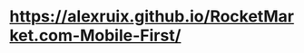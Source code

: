 # <a href="https://alexruix.github.io/RocketMarket.com-Mobile-First/"> https://alexruix.github.io/RocketMarket.com-Mobile-First/ </a>
